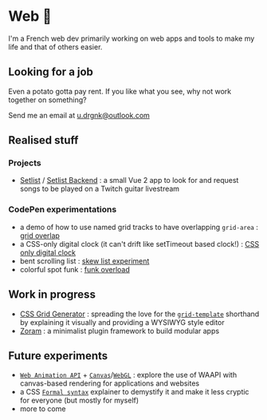 # Web 🥔
I'm a French web dev primarily working on web apps and tools to make my life and that of others easier.

## Looking for a job
Even a potato gotta pay rent. If you like what you see, why not work together on something?

Send me an email at u.drgnk@outlook.com

## Realised stuff
### Projects
- [Setlist](https://setlist.warths.fr/) / [Setlist Backend](https://github.com/Ragnar-Oock/setlist_v2_connexion) : a small Vue 2 app to look for and request songs to be played on a Twitch guitar livestream
### CodePen experimentations
- a demo of how to use named grid tracks to have overlapping `grid-area` : [grid overlap](https://codepen.io/ragnar_ock/pen/YzbqOmK)
- a CSS-only digital clock (it can't drift like setTimeout based clock!) : [CSS only digital clock](https://codepen.io/ragnar_ock/pen/YzLOYNG)
- bent scrolling list : [skew list experiment](https://codepen.io/ragnar_ock/pen/eYzpLWp)
- colorful spot funk : [funk overload](https://codepen.io/ragnar_ock/pen/MWyqZeQ)

## Work in progress
- [CSS Grid Generator](https://github.com/Ragnar-Oock/css-grid-generator) : spreading the love for the [`grid-template`](https://developer.mozilla.org/en-US/docs/Web/CSS/grid-template) shorthand by explaining it visually and providing a WYSIWYG style editor
- [Zoram](https://github.com/Ragnar-Oock/zoram) : a minimalist plugin framework to build modular apps

## Future experiments
- [`Web Animation API`](https://developer.mozilla.org/en-US/docs/Web/API/Web_Animations_API) + [`Canvas`](https://developer.mozilla.org/en-US/docs/Web/API/Canvas_API)/[`WebGL`](https://developer.mozilla.org/en-US/docs/Web/API/WebGL_API) : explore the use of WAAPI with canvas-based rendering for applications and websites
- a CSS [`Formal syntax`](https://developer.mozilla.org/en-US/docs/Web/CSS/Value_definition_syntax) explainer to demystify it and make it less cryptic for everyone (but mostly for myself)
- more to come
